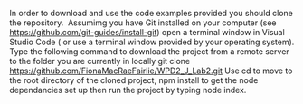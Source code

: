 In order to download and use the code examples provided you should clone the repository. 
Assumimg you have Git installed on your computer (see https://github.com/git-guides/install-git) open a terminal window in Visual Studio Code ( or use a terminal window provided by your operating system). Type the following command to download the project from a remote server to the folder you are currently in locally
git clone https://github.com/FionaMacRaeFairlie/WPD2_J_Lab2.git
Use cd to move to the root directory of the cloned project, npm install to get the node dependancies set up then run the project by typing node index.
